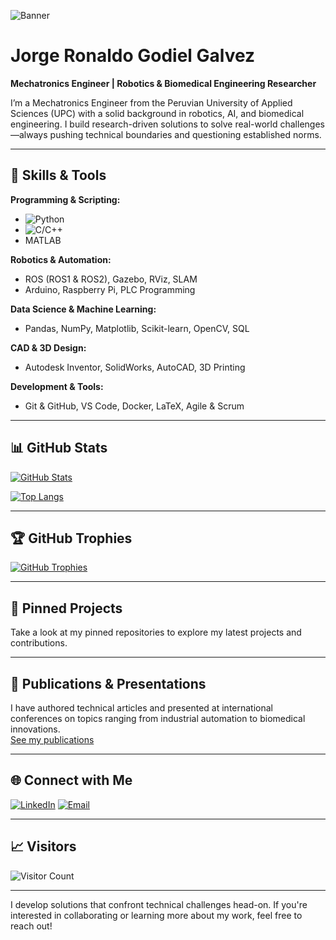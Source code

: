 ![Banner](https://your-image-link.com/banner.jpg)

# Jorge Ronaldo Godiel Galvez

**Mechatronics Engineer | Robotics & Biomedical Engineering Researcher**

I’m a Mechatronics Engineer from the Peruvian University of Applied Sciences (UPC) with a solid background in robotics, AI, and biomedical engineering. I build research-driven solutions to solve real-world challenges—always pushing technical boundaries and questioning established norms.

---

## 🔧 Skills & Tools

**Programming & Scripting:**
- ![Python](https://img.shields.io/badge/Python-3776AB?style=flat&logo=python&logoColor=white)
- ![C/C++](https://img.shields.io/badge/C/C++-00599C?style=flat&logo=cplusplus)
- MATLAB

**Robotics & Automation:**
- ROS (ROS1 & ROS2), Gazebo, RViz, SLAM
- Arduino, Raspberry Pi, PLC Programming

**Data Science & Machine Learning:**
- Pandas, NumPy, Matplotlib, Scikit-learn, OpenCV, SQL

**CAD & 3D Design:**
- Autodesk Inventor, SolidWorks, AutoCAD, 3D Printing

**Development & Tools:**
- Git & GitHub, VS Code, Docker, LaTeX, Agile & Scrum

---

## 📊 GitHub Stats

[![GitHub Stats](https://github-readme-stats.vercel.app/api?username=yourusername&show_icons=true&theme=radical)](https://github.com/yourusername)

[![Top Langs](https://github-readme-stats.vercel.app/api/top-langs/?username=yourusername&layout=compact&theme=radical)](https://github.com/yourusername)

---

## 🏆 GitHub Trophies

[![GitHub Trophies](https://github-profile-trophy.vercel.app/?username=yourusername&theme=onedark)](https://github.com/yourusername)

---

## 🚀 Pinned Projects

Take a look at my pinned repositories to explore my latest projects and contributions.

---

## 📝 Publications & Presentations

I have authored technical articles and presented at international conferences on topics ranging from industrial automation to biomedical innovations.  
[See my publications](#)

---

## 🌐 Connect with Me

[![LinkedIn](https://img.shields.io/badge/LinkedIn-0A66C2?style=flat&logo=linkedin&logoColor=white)](https://www.linkedin.com/in/jorge-ronaldo-godiel-galvez-237000141)
[![Email](https://img.shields.io/badge/Email-jgodiel96@gmail.com-D14836?style=flat&logo=gmail&logoColor=white)](mailto:jgodiel96@gmail.com)

---

## 📈 Visitors

![Visitor Count](https://visitor-badge.laobi.icu/badge?page_id=yourusername.yourusername)

---

I develop solutions that confront technical challenges head-on. If you're interested in collaborating or learning more about my work, feel free to reach out!
